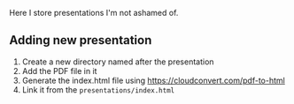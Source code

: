 Here I store presentations I'm not ashamed of.

## Adding new presentation
 1. Create a new directory named after the presentation
 2. Add the PDF file in it
 3. Generate the index.html file using https://cloudconvert.com/pdf-to-html
 4. Link it from the `presentations/index.html`